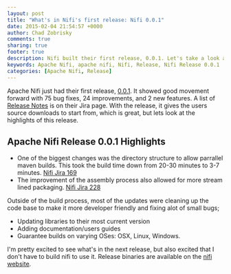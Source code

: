 ```yaml
---
layout: post
title: "What's in Nifi's first release: Nifi 0.0.1"
date: 2015-02-04 21:54:57 +0000
author: Chad Zobrisky
comments: true
sharing: true
footer: true
description: Nifi built their first release, 0.0.1. Let's take a look at what is in it.
keywords: Apache Nifi, apache nifi, Nifi, Release, Nifi Release 0.0.1
categories: [Apache Nifi, Release]
---
```


Apache Nifi just had their first release, [0.0.1](https://nifi.apache.org/download.html).  It showed good movement forward with 75 bug fixes, 24 improvements, and 2 new features.  A list of [Release Notes](https://issues.apache.org/jira/secure/ReleaseNote.jspa?projectId=12316020&version=12329078) is on their Jira page.  With the release, it gives the users source downloads to start from, which is great, but lets look at the highlights of this release.

## Apache Nifi Release 0.0.1 Highlights

* One of the biggest changes was the directory structure to allow parrallel maven builds.  This took the build time down from 20-30 minutes to 3-7 minutes. [Nifi Jira 169](https://issues.apache.org/jira/browse/NIFI-169)
* The improvement of the assembly process also allowed for more stream lined packaging. [Nifi Jira 228](https://issues.apache.org/jira/browse/NIFI-228)

Outside of the build process, most of the updates were cleaning up the code base to make it more developer friendly and fixing alot of small bugs;

* Updating libraries to their most current version
* Adding documentation/users guides
* Guarantee builds on varying OSes: OSX, Linux, Windows.

I'm pretty excited to see what's in the next release, but also excited that I don't have to build nifi to use it.  Release binaries are available on the [nifi website](https://nifi.apache.org/download.html).